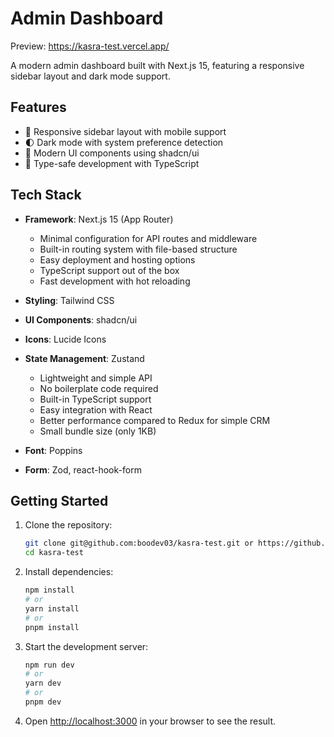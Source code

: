 # Admin Dashboard

Preview: https://kasra-test.vercel.app/

A modern admin dashboard built with Next.js 15, featuring a responsive sidebar layout and dark mode support.

## Features

- 📱 Responsive sidebar layout with mobile support
- 🌓 Dark mode with system preference detection
- 🎨 Modern UI components using shadcn/ui
- 🎯 Type-safe development with TypeScript

## Tech Stack

- **Framework**: Next.js 15 (App Router)

  - Minimal configuration for API routes and middleware
  - Built-in routing system with file-based structure
  - Easy deployment and hosting options
  - TypeScript support out of the box
  - Fast development with hot reloading

- **Styling**: Tailwind CSS
- **UI Components**: shadcn/ui
- **Icons**: Lucide Icons

- **State Management**: Zustand

  - Lightweight and simple API
  - No boilerplate code required
  - Built-in TypeScript support
  - Easy integration with React
  - Better performance compared to Redux for simple CRM
  - Small bundle size (only 1KB)

- **Font**: Poppins
- **Form**: Zod, react-hook-form

## Getting Started

1. Clone the repository:

   ```bash
   git clone git@github.com:boodev03/kasra-test.git or https://github.com/boodev03/kasra-test.git
   cd kasra-test
   ```

2. Install dependencies:

   ```bash
   npm install
   # or
   yarn install
   # or
   pnpm install
   ```

3. Start the development server:

   ```bash
   npm run dev
   # or
   yarn dev
   # or
   pnpm dev
   ```

4. Open [http://localhost:3000](http://localhost:3000) in your browser to see the result.
